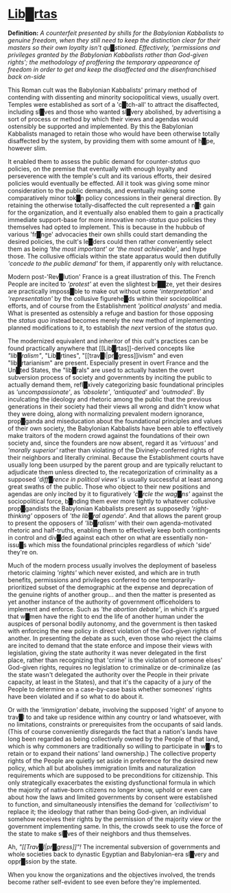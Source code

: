 # **[Lib█rtas](https://en.wikipedia.org/wiki/Libertas)**

**Definition:** *A counterfeit presented by shills for the Babylonian Kabbalists to genuine freedom, when they still need to keep the distinction clear for their masters so their own loyalty isn't qu█stioned.  Effectively, 'permissions and privileges granted by the Babylonian Kabbalists rather than God-given rights'; the methodology of proffering the temporary appearance of freedom in order to get and keep the disaffected and the disenfranchised back on-side*

This Roman cult was the Babylonian Kabbalists' primary method of contending with dissenting and minority sociopolitical views, usually overt.  Temples were established as sort of a 'c█tch-all' to attract the disaffected, including sl█ves and those who wanted sl█very abolished, by advertising a sort of process or method by which their views and agendas would ostensibly be supported and implemented.  By this the Babylonian Kabbalists managed to retain those who would have been otherwise totally disaffected by the system, by providing them with some amount of h█pe, however slim.

It enabled them to assess the public demand for counter-*status quo* policies, on the premise that eventually with enough loyalty and perseverence with the temple's cult and its various efforts, their desired policies would eventually be effected.  All it took was giving some minor consideration to the public demands, and eventually making some comparatively minor tok█n policy concessions in their general direction.  By retaining the otherwise totally-disaffected the cult represented a n█t gain for the organization, and it eventually also enabled them to gain a practically immediate support-base for more innovative non-*status quo* policies they themselves had opted to implement.  This is because in the hubbub of various 'fr█nge' advocacies their own shills could start demanding the desired policies, the cult's le█ders could then rather conveniently select them as being *'the most important'* or *'the most achievable'*, and hype those.  The collusive officials within the state apparatus would then dutifully *'concede to the public demand'* for them, if apparently only with reluctance.

Modern post-'Rev█lution' France is a great illustration of this.  The French People are incited to *'protest'* at even the slightest br██ze, yet their desires are practically imposs█ble to make out without some *'interpretation'* and *'representation'* by the collusive figurehe█ds within their sociopolitical efforts, and of course from the Establishment *'political analysts'* and media.  What is presented as ostensibly a refuge and bastion for those opposing the *status quo* instead becomes merely the new method of implementing planned modifications to it, to establish *the next* version of the *status quo*.

The modernized equivalent and inheritor of this cult's practices can be found practically anywhere that [[Lib█rtas]]-derived concepts like *"lib█ralism"*, "Lib█rtines", "[[trav█l|pr█gress]]ivism" and even "lib█rtarianism" are present.  Especially present in overt France and the Un█ted States, the "lib█rals" are used to actually hasten the overt subversion process of society and governments by inciting the public to actually demand them, refl█xively categorizing basic foundational principles as *'uncompassionate'*, as *'obsolete'*, *'antiquated'* and *'outmoded'*.  By inculcating the ideology and rhetoric among the public that the previous generations in their society had their views all wrong and didn't know what they were doing, along with normalizing prevalent modern ignorance, prop█ganda and miseducation about the foundational principles and values of their own society, the Babylonian Kabbalists have been able to effectively make traitors of the modern crowd against the foundations of their own society and, since the founders are now absent, regard it as *'virtuous'* and *'morally superior'* rather than violating of the Divinely-conferred rights of their neighbors and literally criminal.  Because the Establishment courts have usually long been usurped by the parent group and are typically reluctant to adjudicate them unless directed to, the recategorization of criminality as a supposed *'diff█rence in political views'* is usually successful at least among great swaths of the public.  Those who object to their new positions and agendas are only incited by it to figuratively *'c█rcle the wag█ns'* against the sociopolitical force, b█nding them ever more tightly to whatever collusive prop█gandists the Babylonian Kabbalists present as supposedly *'right-thinking'* opposers of *'the lib█ral agenda'*.  And that allows the parent group to present the opposers of *'lib█ralism'* with their own agenda-motivated rhetoric and half-truths, enabling them to effectively keep both contingents in control and div█ded against each other on what are essentially non-issu█s which miss the foundational principles regardless of *which* 'side' they're on.

Much of the modern process usually involves the deployment of baseless rhetoric claiming *'rights'* which never existed, and which are in truth benefits, permissions and privileges conferred to one temporarily-prioritized subset of the demographic at the expense and deprecation of the genuine rights of another group... and then the matter is presented as yet another instance of the authority of government officeholders to implement and enforce.  Such as *'the abortion debate'*, in which it's argued that w█men have the right to end the life of another human under the auspices of personal bodily autonomy, and the government is then tasked with enforcing the new policy in direct violation of the God-given rights of another.  In presenting the debate as such, even those who reject the claims are incited to demand that the state enforce and impose their views with legislation, giving the state authority it was never delegated in the first place, rather than recognizing that 'crime' is the violation of someone elses' God-given rights, requires no legislation to criminalize or de-criminalize (as the state wasn't delegated the authority over the People in their private capacity, at least in the States), and that it's the capacity of a jury of the People to determine on a case-by-case basis whether someones' rights have been violated and if so what to do about it.

Or with the *'immigration'* debate, involving the supposed 'right' of anyone to trav█l to and take up residence within any country or land whatsoever, with no limitations, constraints or prerequisites from the occupants of said lands.  (This of course conveniently disregards the fact that a nation's lands have long been regarded as being collectively owned by the People of that land, which is why commoners are traditionally so willing to participate in w█rs to retain or to expand their nations' land ownership.)  The collective property rights of the People are quietly set aside in preference for the desired new policy, which all but abolishes immigration limits and naturalization requirements which are supposed to be preconditions for citizenship.  This only strategically exacerbates the existing dysfunctional formula in which the majority of native-born citizens no longer know, uphold or even care about how the laws and limited governments by consent were established to function, and simultaneously intensifies the demand for *'collectivism'* to replace it; the ideology that rather than being God-given, an individual somehow receives their rights by the permission of the majority view or the government implementing same.  In this, the crowds seek to use the force of the state to make sl█ves of their neighbors and thus themselves.

Ah, *"[[Trav█l|pr█gress]]"!*  The incremental subversion of governments and whole societies back to dynastic Egyptian and Babylonian-era sl█very and oppr█ssion by the state.

When you know the organizations and the objectives involved, the trends become rather self-evident to see even before they're implemented.